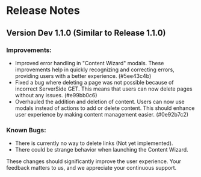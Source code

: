 # Release Notes

## Version Dev 1.1.0 (Similar to Release 1.1.0)

### Improvements:

- Improved error handling in "Content Wizard" modals. These improvements help in quickly recognizing and correcting errors, providing users with a better experience. (#5ee43c4b)
- Fixed a bug where deleting a page was not possible because of incorrect ServerSide GET. This means that users can now delete pages without any issues. (#e99bb0c6)
- Overhauled the addition and deletion of content. Users can now use modals instead of actions to add or delete content. This should enhance user experience by making content management easier. (#0e92b7c2)

### Known Bugs:

- There is currently no way to delete links (Not yet implemented).
- There could be strange behavior when launching the Content Wizard.

These changes should significantly improve the user experience. Your feedback matters to us, and we appreciate your continuous support.